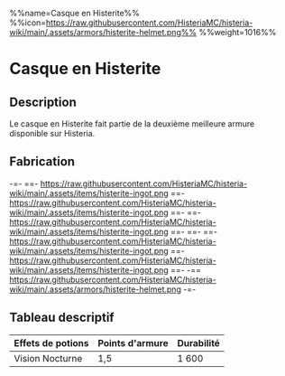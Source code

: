 %%name=Casque en Histerite%%
%%icon=https://raw.githubusercontent.com/HisteriaMC/histeria-wiki/main/.assets/armors/histerite-helmet.png%%
%%weight=1016%%

# Casque en Histerite

## Description

Le casque en Histerite fait partie de la deuxième meilleure armure disponible sur Histeria.

## Fabrication

-=-
 ==- https://raw.githubusercontent.com/HisteriaMC/histeria-wiki/main/.assets/items/histerite-ingot.png
 ==- https://raw.githubusercontent.com/HisteriaMC/histeria-wiki/main/.assets/items/histerite-ingot.png
 ==- 
 ==- https://raw.githubusercontent.com/HisteriaMC/histeria-wiki/main/.assets/items/histerite-ingot.png
 ==- 
 ==- 
 ==- https://raw.githubusercontent.com/HisteriaMC/histeria-wiki/main/.assets/items/histerite-ingot.png
 ==- https://raw.githubusercontent.com/HisteriaMC/histeria-wiki/main/.assets/items/histerite-ingot.png
 ==- 
 -== https://raw.githubusercontent.com/HisteriaMC/histeria-wiki/main/.assets/armors/histerite-helmet.png
-=-

## Tableau descriptif

| Effets de potions | Points d'armure | Durabilité |
| ----------------- |-----------------|------------|
| Vision Nocturne   | 1,5             | 1 600      |